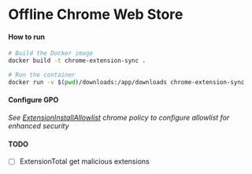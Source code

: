 # Offline Chrome Web Store
#### How to run

```bash
# Build the Docker image
docker build -t chrome-extension-sync .

# Run the container
docker run -v $(pwd)/downloads:/app/downloads chrome-extension-sync
```

#### Configure GPO
*See [ExtensionInstallAllowlist](https://chromeenterprise.google/policies/?policy=ExtensionInstallAllowlist) chrome policy to configure allowlist for enhanced security*

#### TODO
- [ ] ExtensionTotal get malicious extensions